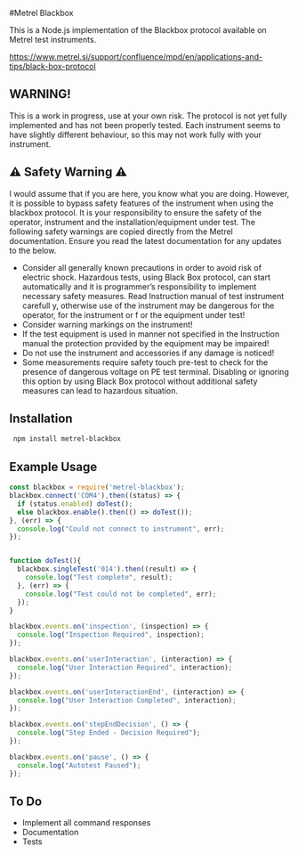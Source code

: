 #Metrel Blackbox

This is a Node.js implementation of the Blackbox protocol available on Metrel test instruments.

https://www.metrel.si/support/confluence/mpd/en/applications-and-tips/black-box-protocol

## WARNING!
This is a work in progress, use at your own risk. The protocol is not yet fully implemented and has not been properly tested. Each instrument seems to have slightly different behaviour, so this may not work fully with your instrument.

## ⚠️ Safety Warning ⚠️
I would assume that if you are here, you know what you are doing. However, it is possible to bypass safety features of the instrument when using the blackbox protocol. It is your responsibility to ensure the safety of the operator, instrument and the installation/equipment under test. The following safety warnings are copied directly from the Metrel documentation. Ensure you read the latest documentation for any updates to the below.
- Consider all generally known precautions in order to avoid risk of electric shock. Hazardous tests, using Black Box protocol, can start automatically and it is programmer’s responsibility to implement necessary safety measures.
Read Instruction manual of test instrument carefull
y, otherwise use of the instrument may be 
dangerous for the operator, for the instrument or f
or the equipment under test! 
- Consider warning markings on the instrument! 
- If the test equipment is used in manner not specified in the Instruction manual the protection provided by the equipment may be impaired! 
- Do not use the instrument and accessories if any damage is noticed! 
- Some measurements require safety touch pre-test to check for the presence of dangerous voltage  on  PE  test  terminal.  Disabling  or  ignoring this  option  by  using  Black  Box  protocol without additional safety measures can lead to hazardous situation. 

## Installation
``` bash
 npm install metrel-blackbox
 ```

## Example Usage
``` javascript
const blackbox = require('metrel-blackbox');
blackbox.connect('COM4'),then((status) => {
  if (status.enabled) doTest();
  else blackbox.enable().then(() => doTest());
}, (err) => {
  console.log("Could not connect to instrument", err);
});


function doTest(){
  blackbox.singleTest('014').then((result) => {
    console.log("Test complete", result);
  }, (err) => {
    console.log("Test could not be completed", err);
  });
}

blackbox.events.on('inspection', (inspection) => {
  console.log("Inspection Required", inspection);
});

blackbox.events.on('userInteraction', (interaction) => {
  console.log("User Interaction Required", interaction);
});

blackbox.events.on('userInteractionEnd', (interaction) => {
  console.log("User Interaction Completed", interaction);
});

blackbox.events.on('stepEndDecision', () => {
  console.log("Step Ended - Decision Required");
});

blackbox.events.on('pause', () => {
  console.log("Autotest Paused");
});
```
## To Do
- Implement all command responses
- Documentation
- Tests
